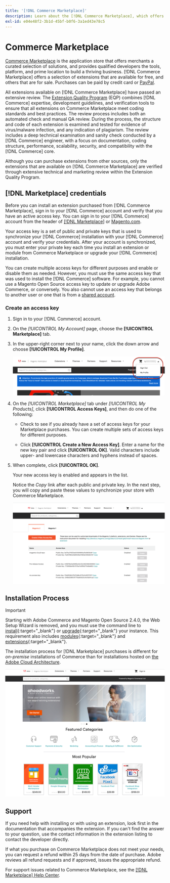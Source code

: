 ```yaml
---
title: '[!DNL Commerce Marketplace]'
description: Learn about the [!DNL Commerce Marketplace], which offers merchants a curated selection of solutions, and provides qualified developers the tools, platform, and prime location to build a thriving business.
exl-id: e04e48f2-3b1d-45bf-b0f6-3a1ed43e78c5
---
```

# Commerce Marketplace

[Commerce Marketplace][1] is the application store that offers merchants a curated selection of solutions, and provides qualified developers the tools, platform, and prime location to build a thriving business. [!DNL Commerce Marketplace] offers a selection of extensions that are available for free, and others that are for sale. Purchases can be paid by credit card or [PayPal][2].

All extensions available on [!DNL Commerce Marketplace] have passed an extensive review. The [Extension Quality Program][3] (EQP) combines [!DNL Commerce] expertise, development guidelines, and verification tools to ensure that all extensions on Commerce Marketplace meet coding standards and best practices. The review process includes both an automated check and manual QA review. During the process, the structure and code of each extension is examined and tested for evidence of virus/malware infection, and any indication of plagiarism. The review includes a deep technical examination and sanity check conducted by a [!DNL Commerce] engineer, with a focus on documentation, coding structure, performance, scalability, security, and compatibility with the [!DNL Commerce] core.

Although you can purchase extensions from other sources, only the extensions that are available on [!DNL Commerce Marketplace] are verified through extensive technical and marketing review within the Extension Quality Program.

## [!DNL Marketplace] credentials

Before you can install an extension purchased from [!DNL Commerce Marketplace], sign in to your [!DNL Commerce] account and verify that you have an active access key. You can sign in to your [!DNL Commerce] account from the header of [[!DNL Marketplace]][1] or [Magento.com][6].

Your access key is a set of public and private keys that is used to synchronize your [!DNL Commerce] installation with your [!DNL Commerce] account and verify your credentials. After your account is synchronized, you must enter your private key each time you install an extension or module from Commerce Marketplace or upgrade your [!DNL Commerce] installation.

You can create multiple access keys for different purposes and enable or disable them as needed. However, you must use the same access key that was used to install the [!DNL Commerce] software. For example, you cannot use a Magento Open Source access key to update or upgrade Adobe Commerce, or conversely. You also cannot use an access key that belongs to another user or one that is from a [shared account](commerce-account-share.md).

### Create an access key

1. Sign in to your [!DNL Commerce] account.

1. On the _[!UICONTROL My Account]_ page, choose the **[!UICONTROL Marketplace]** tab.

1. In the upper-right corner next to your name, click the down arrow and choose **[!UICONTROL My Profile]**.

    ![Your [!DNL Marketplace] profile](./assets/marketplace-profile.png)<!-- zoom -->

1. On the _[!UICONTROL Marketplace]_ tab under _[!UICONTROL My Products]_, click **[!UICONTROL Access Keys]**, and then do one of the following:

    - Check to see if you already have a set of access keys for your Marketplace purchases. You can create multiple sets of access keys for different purposes.

    - Click **[!UICONTROL Create a New Access Key]**. Enter a name for the new key pair and click **[!UICONTROL OK]**. Valid characters include upper- and lowercase characters and hyphens instead of spaces.

1. When complete, click **[!UICONTROL OK]**.

    Your new access key is enabled and appears in the list.

    Notice the _Copy_ link after each public and private key. In the next step, you will copy and paste these values to synchronize your store with Commerce Marketplace.

    ![Access Keys](./assets/access-keys.png)<!-- zoom -->

## Installation Process

>[!IMPORTANT]
>
>Starting with Adobe Commerce and Magento Open Source 2.4.0, the Web Setup Wizard is removed, and you must use the command line to [install](https://experienceleague.adobe.com/docs/commerce-operations/installation-guide/advanced.html){:target="_blank"} or [upgrade](https://experienceleague.adobe.com/docs/commerce-operations/upgrade-guide/implementation/perform-upgrade.html){:target="_blank"} your instance. This requirement also includes [modules](https://experienceleague.adobe.com/docs/commerce-operations/upgrade-guide/modules/upgrade.html){:target="_blank"} and [extensions](https://experienceleague.adobe.com/docs/commerce-operations/installation-guide/tutorials/extensions.html){:target="_blank"}.


The installation process for [!DNL Marketplace] purchases is different for _on-premise_ installations of Commerce than for installations hosted on [the Adobe Cloud Architecture][4].

![Commerce Marketplace](./assets/marketplace.png)<!-- zoom -->

## Support

If you need help with installing or with using an extension, look first in the documentation that accompanies the extension. If you can't find the answer to your question, use the contact information in the extension listing to contact the developer directly.

If what you purchase on Commerce Marketplace does not meet your needs, you can request a refund within 25 days from the date of purchase. Adobe reviews all refund requests and if approved, issues the appropriate refund.

For support issues related to Commerce Marketplace, see the [[!DNL Marketplace] Help Center][5].

[1]: https://marketplace.magento.com/
[2]: https://www.paypal.com/us/home
[3]: https://developer.adobe.com/commerce/marketplace/guides/sellers/extension-quality-program/
[4]: https://www.adobe.com/commerce/magento/enterprise.html
[5]: https://marketplacesupport.magento.com/hc/en-us
[6]: https://business.adobe.com/products/magento/magento-commerce.html
